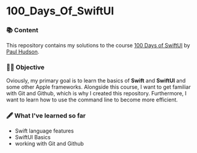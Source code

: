 # 100_Days_Of_SwiftUI

### :books: Content
This repository contains my solutions to the course [100 Days of SwiftUI](https://www.hackingwithswift.com/100/swiftui) by [Paul Hudson](https://github.com/twostraws).

### :man_technologist: Objective
Oviously, my primary goal is to learn the basics of **Swift** and **SwiftUI** and some other Apple frameworks.
Alongside this course, I want to get familiar with Git and Github, which is why I created this repository. 
Furthermore, I want to learn how to use the command line to become more efficient.

### :fountain_pen: What I've learned so far
- Swift language features
- SwiftUI Basics
- working with Git and Github
